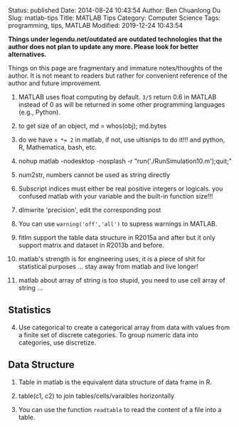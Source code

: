 Status: published
Date: 2014-08-24 10:43:54
Author: Ben Chuanlong Du
Slug: matlab-tips
Title: MATLAB Tips
Category: Computer Science
Tags: programming, tips, MATLAB 
Modified: 2019-12-24 10:43:54

**Things under legendu.net/outdated are outdated technologies that the author does not plan to update any more. Please look for better alternatives.**

Things on this page are 
fragmentary and immature notes/thoughts of the author.
It is not meant to readers 
but rather for convenient reference of the author and future improvement.



1. MATLAB uses float computing by default. 
    `3/5` return 0.6 in MATLAB instead of 0 
    as will be returned in some other programming languages (e.g., Python).

2. to get size of an object, md = whos(obj); md.bytes

6. do we have `x *= 2` in matlab, if not, use ultisnips to do it!!! and python, R, Mathematica, bash, etc.


1. nohup matlab -nodesktop -nosplash -r "run('./RunSimulation10.m');quit;"

2. num2str, numbers cannot be used as string directly

3. Subscript indices must either be real positive integers or logicals. you confused matlab with your variable and the built-in function size!!!

4. dlmwrite 'precision', edit the corresponding post

1. You can use `warning('off','all')` to supress warnings in MATLAB.

1. fitlm support the table data structure in R2015a and after but it only support matrix and dataset in R2013b and before.

2. matlab's strength is for engineering uses, it is a piece of shit for statistical purposes ... stay away from matlab and live longer!

3. matlab about array of string is too stupid, you need to use cell array of string ...

## Statistics

4. Use categorical to create a categorical array from data with values from a finite set of discrete categories. 
    To group numeric data into categories, use discretize.

## Data Structure

1. Table in matlab is the equivalent data structure of data frame in R.

2. table(c1, c2) to join tables/cells/varaibles horizontally 

3. You can use the function `readtable` to read the content of a file into a table.
